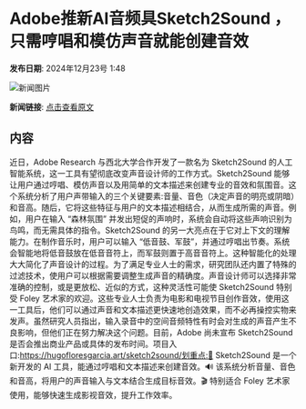 # Adobe推新AI音频具Sketch2Sound ，只需哼唱和模仿声音就能创建音效

**发布日期**: 2024年12月23号 1:48

![新闻图片](https://pic.chinaz.com/thumb/2024/1223/24122309480513380778.jpg)

**新闻链接**: [点击查看原文](https://www.aibase.com/zh/news/14165)

## 内容

近日，Adobe Research 与西北大学合作开发了一款名为 Sketch2Sound 的人工智能系统，这一工具有望彻底改变声音设计师的工作方式。Sketch2Sound 能够让用户通过哼唱、模仿声音以及用简单的文本描述来创建专业的音效和氛围音。这个系统分析了用户声带输入的三个关键要素:音量、音色（决定声音的明亮或阴暗）和音高。随后，它将这些特征与用户的文本描述相结合，从而生成所需的声音。例如，用户在输入 “森林氛围” 并发出短促的声响时，系统会自动将这些声响识别为鸟鸣，而无需具体的指令。Sketch2Sound 的另一大亮点在于它对上下文的理解能力。在制作音乐时，用户可以输入 “低音鼓、军鼓”，并通过哼唱出节奏。系统会智能地将低音鼓放在低音音符上，而军鼓则置于高音音符上。这种智能化的处理大大简化了声音设计的过程。为了满足专业人士的需求，研究团队还内置了特殊的过滤技术，使用户可以根据需要调整生成声音的精确度。声音设计师可以选择非常准确的控制，或是更放松、近似的方式，这种灵活性可能使 Sketch2Sound 特别受 Foley 艺术家的欢迎。这些专业人士负责为电影和电视节目创作音效，使用这一工具后，他们可以通过声音和文本描述更快速地创造效果，而不必再操控实物来发声。虽然研究人员指出，输入录音中的空间音频特性有时会对生成的声音产生不良影响，但他们正在努力解决这个问题。目前，Adobe 尚未宣布 Sketch2Sound 是否会推出商业产品或具体的发布时间。项目入口:https://hugofloresgarcia.art/sketch2sound/划重点:🎵 Sketch2Sound 是一个新开发的 AI 工具，能通过哼唱和文本描述来创建音效。🔊 该系统分析音量、音色和音高，将用户的声音输入与文本结合生成目标音效。🎬 特别适合 Foley 艺术家使用，能够快速生成影视音效，提升工作效率。
